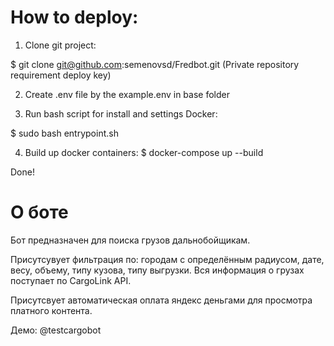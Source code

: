 # How to deploy:

1. Clone git project:

$ git clone git@github.com:semenovsd/Fredbot.git
(Private repository requirement deploy key)

2. Create .env file by the example.env in base folder

3. Run bash script for install and settings Docker:

$ sudo bash entrypoint.sh

4. Build up docker containers:
$ docker-compose up --build

Done!


# О боте

Бот предназначен для поиска грузов дальнобойщикам.

Присутсувует фильтрация по: городам с определённым радиусом, дате, весу, объему, типу кузова, типу выгрузки.
Вся информация о грузах поступает по CargoLink API.

Присутсвует автоматическая оплата яндекс деньгами для просмотра платного контента.

Демо: @testcargobot
